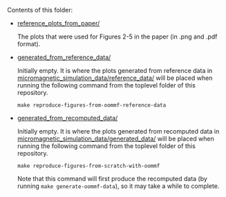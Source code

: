 Contents of this folder:

- [reference_plots_from_paper/](./reference_plots_from_paper/)

  The plots that were used for Figures 2-5 in the paper (in .png and .pdf format).

- [generated_from_reference_data/](./generated_from_reference_data/)

  Initially empty. It is where the plots generated from reference data in
  [micromagnetic_simulation_data/reference_data/](../micromagnetic_simulation_data/reference_data/)
  will be placed when running the following command from the toplevel
  folder of this repository.
  ```
  make reproduce-figures-from-oommf-reference-data
  ```

- [generated_from_recomputed_data/](./generated_from_recomputed_data/)

  Initially empty. It is where the plots generated from recomputed data in
  [micromagnetic_simulation_data/generated_data/](../micromagnetic_simulation_data/generated_data/)
  will be placed when running the following command from the toplevel
  folder of this repository.
  ```
  make reproduce-figures-from-scratch-with-oommf
  ```
  Note that this command will first produce the recomputed data
  (by running `make generate-oommf-data`), so it may take a while
  to complete.